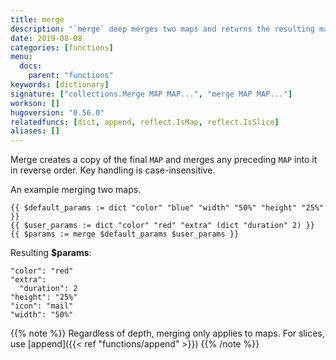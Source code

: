 ```yaml
---
title: merge
description: "`merge` deep merges two maps and returns the resulting map."
date: 2019-08-08
categories: [functions]
menu:
  docs:
    parent: "functions"
keywords: [dictionary]
signature: ["collections.Merge MAP MAP...", "merge MAP MAP..."]
workson: []
hugoversion: "0.56.0"
relatedfuncs: [dict, append, reflect.IsMap, reflect.IsSlice]
aliases: []
---
```


Merge creates a copy of the final `MAP` and merges any preceding `MAP` into it in reverse order.
Key handling is case-insensitive.

An example merging two maps.

```go-html-template
{{ $default_params := dict "color" "blue" "width" "50%" "height" "25%" }}
{{ $user_params := dict "color" "red" "extra" (dict "duration" 2) }}
{{ $params := merge $default_params $user_params }}
```

Resulting __$params__:

```
"color": "red"
"extra":
  "duration": 2
"height": "25%"
"icon": "mail"
"width": "50%"
```

{{% note %}}
  Regardless of depth, merging only applies to maps. For slices, use [append]({{< ref "functions/append" >}})
{{% /note %}}


